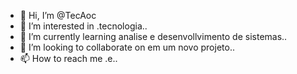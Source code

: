 - 👋 Hi, I’m @TecAoc
- 👀 I’m interested in .tecnologia..
- 🌱 I’m currently learning analise e desenvollvimento de sistemas..
- 💞️ I’m looking to collaborate on em um novo projeto..
- 📫 How to reach me .e..

<!---
TecAoc/TecAoc is a ✨ special ✨ repository because its `README.md` (this file) appears on your GitHub profile.
You can click the Preview link to take a look at your changes.
--->
